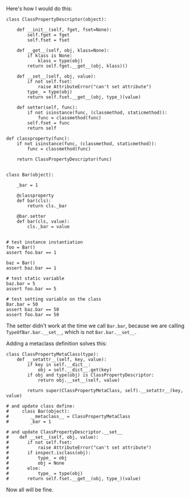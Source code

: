 Here's how I would do this:


    class ClassPropertyDescriptor(object):

        def __init__(self, fget, fset=None):
            self.fget = fget
            self.fset = fset

        def __get__(self, obj, klass=None):
            if klass is None:
                klass = type(obj)
            return self.fget.__get__(obj, klass)()

        def __set__(self, obj, value):
            if not self.fset:
                raise AttributeError("can't set attribute")
            type_ = type(obj)
            return self.fset.__get__(obj, type_)(value)

        def setter(self, func):
            if not isinstance(func, (classmethod, staticmethod)):
                func = classmethod(func)
            self.fset = func
            return self

    def classproperty(func):
        if not isinstance(func, (classmethod, staticmethod)):
            func = classmethod(func)

        return ClassPropertyDescriptor(func)


    class Bar(object):

        _bar = 1

        @classproperty
        def bar(cls):
            return cls._bar

        @bar.setter
        def bar(cls, value):
            cls._bar = value


    # test instance instantiation
    foo = Bar()
    assert foo.bar == 1

    baz = Bar()
    assert baz.bar == 1

    # test static variable
    baz.bar = 5
    assert foo.bar == 5

    # test setting variable on the class
    Bar.bar = 50
    assert baz.bar == 50
    assert foo.bar == 50

The setter didn't work at the time we call  `Bar.bar`, because we are calling
`TypeOfBar.bar.__set__`, which is not `Bar.bar.__set__`.

Adding a metaclass definition solves this:

    class ClassPropertyMetaClass(type):
        def __setattr__(self, key, value):
            if key in self.__dict__:
                obj = self.__dict__.get(key)
            if obj and type(obj) is ClassPropertyDescriptor:
                return obj.__set__(self, value)

            return super(ClassPropertyMetaClass, self).__setattr__(key, value)

    # and update class define:
    #     class Bar(object):
    #        __metaclass__ = ClassPropertyMetaClass
    #        _bar = 1

    # and update ClassPropertyDescriptor.__set__
    #    def __set__(self, obj, value):
    #    	if not self.fset:
    #    		raise AttributeError("can't set attribute")
    #    	if inspect.isclass(obj):
    #    		type_ = obj
    #    		obj = None
    #    	else:
    #    		type_ = type(obj)
    #    	return self.fset.__get__(obj, type_)(value)


Now all will be fine.
